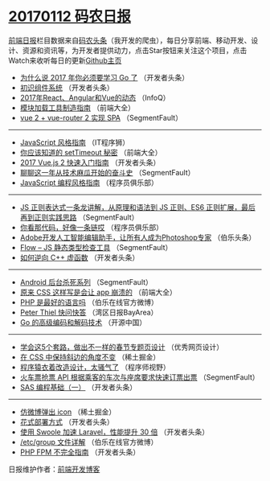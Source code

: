 # [20170112 码农日报](http://hao.caibaojian.com/date/2017/01/12)

[前端日报](http://caibaojian.com/c/news)栏目数据来自[码农头条](http://hao.caibaojian.com/)（我开发的爬虫），每日分享前端、移动开发、设计、资源和资讯等，为开发者提供动力，点击Star按钮来关注这个项目，点击Watch来收听每日的更新[Github主页](https://github.com/kujian/frontendDaily)
* [为什么说 2017 年你必须要学习 Go 了](http://hao.caibaojian.com/21353.html) （开发者头条）
* [初识组件系统](http://hao.caibaojian.com/21359.html) （开发者头条）
* [2017年React、Angular和Vue的动态](http://hao.caibaojian.com/21326.html) （InfoQ）
* [模块加载工具制造指南](http://hao.caibaojian.com/21342.html) （前端大全）
* [vue 2 + vue-router 2 实现 SPA](http://hao.caibaojian.com/21368.html) （SegmentFault）

***
* [JavaScript 风格指南](http://hao.caibaojian.com/21377.html) （IT程序狮）
* [你应该知道的 setTimeout 秘密](http://hao.caibaojian.com/21343.html) （前端大全）
* [2017 Vue.js 2 快速入门指南](http://hao.caibaojian.com/21361.html) （开发者头条）
* [聊聊这一年从技术麻瓜开始的奋斗史](http://hao.caibaojian.com/21365.html) （SegmentFault）
* [JavaScript 编程风格指南](http://hao.caibaojian.com/21350.html) （程序员俱乐部）

***
* [JS 正则表达式一条龙讲解，从原理和语法到 JS 正则、ES6 正则扩展，最后再到正则实践思路](http://hao.caibaojian.com/21366.html) （SegmentFault）
* [你看那代码，好像一条链哎](http://hao.caibaojian.com/21351.html) （程序员俱乐部）
* [Adobe开发人工智能编辑助手，让所有人成为Photoshop专家](http://hao.caibaojian.com/21362.html) （伯乐头条）
* [Flow &#8211; JS 静态类型检查工具](http://hao.caibaojian.com/21364.html) （SegmentFault）
* [如何逆向 C++ 虚函数](http://hao.caibaojian.com/21356.html) （开发者头条）

***
* [Android 后台杀死系列](http://hao.caibaojian.com/21369.html) （SegmentFault）
* [原来 CSS 这样写是会让 app 崩溃的](http://hao.caibaojian.com/21344.html) （前端大全）
* [PHP 是最好的语言吗](http://hao.caibaojian.com/21386.html) （伯乐在线官方微博）
* [Peter Thiel 快问快答](http://hao.caibaojian.com/21337.html) （湾区日报BayArea）
* [Go 的高级编码和解码技术](http://hao.caibaojian.com/21378.html) （开源中国）

***
* [学会这5个套路，做出不一样的春节专题页设计](http://hao.caibaojian.com/21379.html) （优秀网页设计）
* [在 CSS 中保持斜边的角度不变](http://hao.caibaojian.com/21391.html) （稀土掘金）
* [程序猿衣着改造设计，太骚气了](http://hao.caibaojian.com/21370.html) （程序师视野）
* [火车票抢票 API 根据乘客的车次与座席要求快速订票出票](http://hao.caibaojian.com/21367.html) （SegmentFault）
* [SAS 编程基础（一）](http://hao.caibaojian.com/21358.html) （开发者头条）

***
* [仿微博弹出 icon](http://hao.caibaojian.com/21383.html) （稀土掘金）
* [花式部署方式](http://hao.caibaojian.com/21360.html) （开发者头条）
* [使用 Swoole 加速 Laravel，性能提升 30 倍](http://hao.caibaojian.com/21354.html) （开发者头条）
* [/etc/group 文件详解](http://hao.caibaojian.com/21388.html) （伯乐在线官方微博）
* [PHP FPM 不完全指南](http://hao.caibaojian.com/21355.html) （开发者头条）

日报维护作者：[前端开发博客](http://caibaojian.com/) 